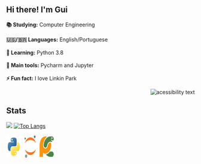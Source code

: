 
## <strong>Hi there! I'm Gui</strong><br>
<strong> 📚 Studying:</strong> Computer Engineering<br><br>
<strong> 🇺🇸/🇧🇷 Languages:</strong> English/Portuguese <br><br>
<strong> 📖 Learning:</strong> Python 3.8 <br><br>
<strong> 🔧 Main tools:</strong> Pycharm and Jupyter <br><br>
<strong> ⚡  Fun fact:</strong> I love Linkin Park
<p align="right">
  <img src="https://cdn.freelogovectors.net/wp-content/uploads/2018/07/linkin-park-logo.png" width="250" alt="acessibility text">
</p>

## <strong>Stats</strong>




![](https://github-readme-stats.vercel.app/api?username=GuiSDG&show_icons=false&theme=dark) 
[![Top Langs](https://github-readme-stats.vercel.app/api/top-langs/?username=GuiSDG&langs_count=1&theme=dark)](https://github.com/GuiSDG/github-readme-stats)<br><br>
<img align="center" alt="Gui-Python" height="60" width="40" src="https://raw.githubusercontent.com/devicons/devicon/master/icons/python/python-original.svg"> 
<img align="center" alt="Gui-Jupyter" height="60" width="40" src="https://raw.githubusercontent.com/devicons/devicon/master/icons/jupyter/jupyter-original.svg">
<img align="center" alt="Gui-Pycharm" height="60" width="40" src="https://raw.githubusercontent.com/devicons/devicon/master/icons/pycharm/pycharm-original.svg">



  










